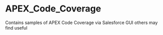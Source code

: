 # APEX_Code_Coverage
Contains samples of APEX Code Coverage via Salesforce GUI others may find useful
